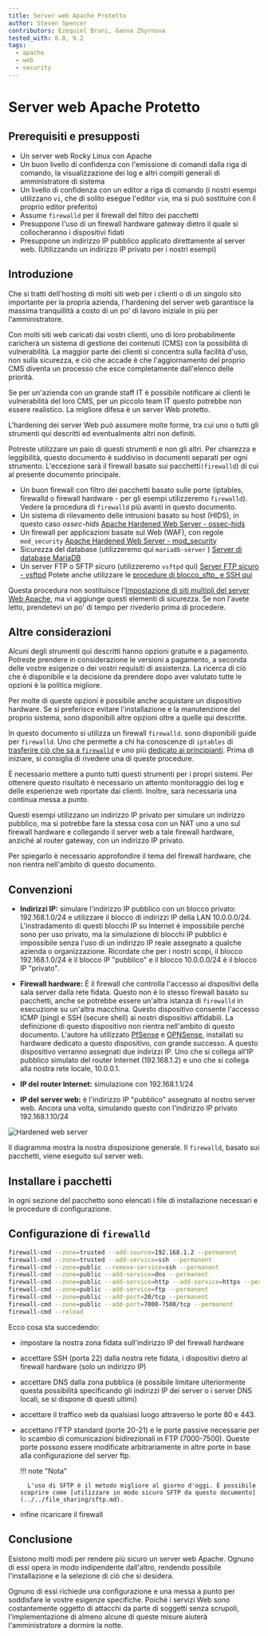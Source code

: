 ```yaml
---
title: Server web Apache Protetto
author: Steven Spencer
contributors: Ezequiel Bruni, Ganna Zhyrnova
tested_with: 8.8, 9.2
tags:
  - apache
  - web
  - security
---
```


# Server web Apache Protetto

## Prerequisiti e presupposti

* Un server web Rocky Linux con Apache
* Un buon livello di confidenza con l'emissione di comandi dalla riga di comando, la visualizzazione dei log e altri compiti generali di amministratore di sistema
* Un livello di confidenza con un editor a riga di comando (i nostri esempi utilizzano `vi`, che di solito esegue l'editor `vim`, ma si può sostituire con il proprio editor preferito)
* Assume `firewalld` per il firewall del filtro dei pacchetti
* Presuppone l'uso di un firewall hardware gateway dietro il quale si collocheranno i dispositivi fidati
* Presuppone un indirizzo IP pubblico applicato direttamente al server web. (Utilizzando un indirizzo IP privato per i nostri esempi)

## Introduzione

Che si tratti dell'hosting di molti siti web per i clienti o di un singolo sito importante per la propria azienda, l'hardening del server web garantisce la massima tranquillità a costo di un po' di lavoro iniziale in più per l'amministratore.

Con molti siti web caricati dai vostri clienti, uno di loro probabilmente caricherà un sistema di gestione dei contenuti (CMS) con la possibilità di vulnerabilità. La maggior parte dei clienti si concentra sulla facilità d'uso, non sulla sicurezza, e ciò che accade è che l'aggiornamento del proprio CMS diventa un processo che esce completamente dall'elenco delle priorità.

Se per un'azienda con un grande staff IT è possibile notificare ai clienti le vulnerabilità del loro CMS, per un piccolo team IT questo potrebbe non essere realistico. La migliore difesa è un server Web protetto.

L'hardening dei server Web può assumere molte forme, tra cui uno o tutti gli strumenti qui descritti ed eventualmente altri non definiti.

Potreste utilizzare un paio di questi strumenti e non gli altri. Per chiarezza e leggibilità, questo documento è suddiviso in documenti separati per ogni strumento. L'eccezione sarà il firewall basato sui pacchetti`(firewalld`) di cui al presente documento principale.

* Un buon firewall con filtro dei pacchetti basato sulle porte (iptables, firewalld o firewall hardware - per gli esempi utilizzeremo `firewalld`).  Vedere la procedura di `firewalld` più avanti in questo documento.
* Un sistema di rilevamento delle intrusioni basato su host (HIDS), in questo caso _ossec-hids_ [Apache Hardened Web Server - ossec-hids](ossec-hids.md)
* Un firewall per applicazioni basate sul Web (WAF), con regole `mod_security` [Apache Hardened Web Server - mod_security](modsecurity.md)
* Sicurezza del database (utilizzeremo qui `mariadb-server` ) [Server di database MariaDB](../../database/database_mariadb-server.md)
* Un server FTP o SFTP sicuro (utilizzeremo `vsftpd` qui) [Server FTP sicuro - vsftpd](../../file_sharing/secure_ftp_server_vsftpd.md) Potete anche utilizzare le [procedure di blocco_sftp_ e SSH qui](../../file_sharing/sftp.md)

Questa procedura non sostituisce l'[Impostazione di siti multipli del server Web Apache](../apache-sites-enabled.md), ma vi aggiunge questi elementi di sicurezza. Se non l'avete letto, prendetevi un po' di tempo per rivederlo prima di procedere.

## Altre considerazioni

Alcuni degli strumenti qui descritti hanno opzioni gratuite e a pagamento. Potreste prendere in considerazione le versioni a pagamento, a seconda delle vostre esigenze o dei vostri requisiti di assistenza. La ricerca di ciò che è disponibile e la decisione da prendere dopo aver valutato tutte le opzioni è la politica migliore.

Per molte di queste opzioni è possibile anche acquistare un dispositivo hardware. Se si preferisce evitare l'installazione e la manutenzione del proprio sistema, sono disponibili altre opzioni oltre a quelle qui descritte.

In questo documento si utilizza un firewall `firewalld`. sono disponibili guide per `firewalld`. Uno che permette a chi ha conoscenze di `iptables` di [trasferire ciò che sa a `firewalld`](../../security/firewalld.md) e uno più [dedicato ai principianti](../../security/firewalld-beginners.md). Prima di iniziare, si consiglia di rivedere una di queste procedure.

È necessario mettere a punto tutti questi strumenti per i propri sistemi. Per ottenere questo risultato è necessario un attento monitoraggio dei log e delle esperienze web riportate dai clienti. Inoltre, sarà necessaria una continua messa a punto.

Questi esempi utilizzano un indirizzo IP privato per simulare un indirizzo pubblico, ma si potrebbe fare la stessa cosa con un NAT uno a uno sul firewall hardware e collegando il server web a tale firewall hardware, anziché al router gateway, con un indirizzo IP privato.

Per spiegarlo è necessario approfondire il tema del firewall hardware, che non rientra nell'ambito di questo documento.

## Convenzioni

* **Indirizzi IP:** simulare l'indirizzo IP pubblico con un blocco privato: 192.168.1.0/24 e utilizzare il blocco di indirizzi IP della LAN 10.0.0.0/24. L'instradamento di questi blocchi IP su Internet è impossibile perché sono per uso privato, ma la simulazione di blocchi IP pubblici è impossibile senza l'uso di un indirizzo IP reale assegnato a qualche azienda o organizzazione. Ricordate che per i nostri scopi, il blocco 192.168.1.0/24 è il blocco IP "pubblico" e il blocco 10.0.0.0/24 è il blocco IP "privato".

* **Firewall hardware:** È il firewall che controlla l'accesso ai dispositivi della sala server dalla rete fidata. Questo non è lo stesso firewall basato su pacchetti, anche se potrebbe essere un'altra istanza di `firewalld` in esecuzione su un'altra macchina. Questo dispositivo consente l'accesso ICMP (ping) e SSH (secure shell) ai nostri dispositivi affidabili. La definizione di questo dispositivo non rientra nell'ambito di questo documento. L'autore ha utilizzato [PfSense](https://www.pfsense.org/) e [OPNSense](https://opnsense.org/), installati su hardware dedicato a questo dispositivo, con grande successo. A questo dispositivo verranno assegnati due indirizzi IP. Uno che si collega all'IP pubblico simulato del router Internet (192.168.1.2) e uno che si collega alla nostra rete locale, 10.0.0.1.
* **IP del router Internet:** simulazione con 192.168.1.1/24
* **IP del server web:** è l'indirizzo IP "pubblico" assegnato al nostro server web. Ancora una volta, simulando questo con l'indirizzo IP privato 192.168.1.10/24

![Hardened web server](images/hardened_webserver_figure1.jpeg)

Il diagramma mostra la nostra disposizione generale. Il `firewalld`, basato sui pacchetti, viene eseguito sul server web.

## Installare i pacchetti

In ogni sezione del pacchetto sono elencati i file di installazione necessari e le procedure di configurazione.

## Configurazione di `firewalld`

```bash
firewall-cmd --zone=trusted --add-source=192.168.1.2 --permanent
firewall-cmd --zone=trusted --add-service=ssh --permanent
firewall-cmd --zone=public --remove-service=ssh --permanent
firewall-cmd --zone=public --add-service=dns --permanent
firewall-cmd --zone=public --add-service=http --add-service=https --permanent
firewall-cmd --zone=public --add-service=ftp --permanent
firewall-cmd --zone=public --add-port=20/tcp --permanent
firewall-cmd --zone=public --add-port=7000-7500/tcp --permanent
firewall-cmd --reload
```

Ecco cosa sta succedendo:

* impostare la nostra zona fidata sull'indirizzo IP del firewall hardware
* accettare SSH (porta 22) dalla nostra rete fidata, i dispositivi dietro al firewall hardware (solo un indirizzo IP)
* accettare DNS dalla zona pubblica (è possibile limitare ulteriormente questa possibilità specificando gli indirizzi IP dei server o i server DNS locali, se si dispone di questi ultimi)
* accettare il traffico web da qualsiasi luogo attraverso le porte 80 e 443.
* accettano l'FTP standard (porte 20-21) e le porte passive necessarie per lo scambio di comunicazioni bidirezionali in FTP (7000-7500). Queste porte possono essere modificate arbitrariamente in altre porte in base alla configurazione del server ftp.

    !!! note "Nota"
  
        L'uso di SFTP è il metodo migliore al giorno d'oggi. È possibile scoprire come [utilizzare in modo sicuro SFTP da questo documento](../../file_sharing/sftp.md).

* infine ricaricare il firewall

## Conclusione

Esistono molti modi per rendere più sicuro un server web Apache. Ognuno di essi opera in modo indipendente dall'altro, rendendo possibile l'installazione e la selezione di ciò che si desidera.

Ognuno di essi richiede una configurazione e una messa a punto per soddisfare le vostre esigenze specifiche. Poiché i servizi Web sono costantemente oggetto di attacchi da parte di soggetti senza scrupoli, l'implementazione di almeno alcune di queste misure aiuterà l'amministratore a dormire la notte.
